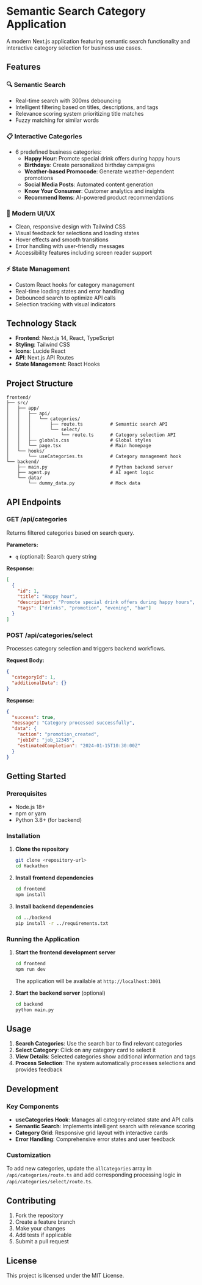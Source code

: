 # Semantic Search Category Application

A modern Next.js application featuring semantic search functionality and interactive category selection for business use cases.

## Features

### 🔍 Semantic Search
- Real-time search with 300ms debouncing
- Intelligent filtering based on titles, descriptions, and tags
- Relevance scoring system prioritizing title matches
- Fuzzy matching for similar words

### 📋 Interactive Categories
- 6 predefined business categories:
  - **Happy Hour**: Promote special drink offers during happy hours
  - **Birthdays**: Create personalized birthday campaigns
  - **Weather-based Promocode**: Generate weather-dependent promotions
  - **Social Media Posts**: Automated content generation
  - **Know Your Consumer**: Customer analytics and insights
  - **Recommend Items**: AI-powered product recommendations

### 🎨 Modern UI/UX
- Clean, responsive design with Tailwind CSS
- Visual feedback for selections and loading states
- Hover effects and smooth transitions
- Error handling with user-friendly messages
- Accessibility features including screen reader support

### ⚡ State Management
- Custom React hooks for category management
- Real-time loading states and error handling
- Debounced search to optimize API calls
- Selection tracking with visual indicators

## Technology Stack

- **Frontend**: Next.js 14, React, TypeScript
- **Styling**: Tailwind CSS
- **Icons**: Lucide React
- **API**: Next.js API Routes
- **State Management**: React Hooks

## Project Structure

```
frontend/
├── src/
│   ├── app/
│   │   ├── api/
│   │   │   └── categories/
│   │   │       ├── route.ts          # Semantic search API
│   │   │       └── select/
│   │   │           └── route.ts      # Category selection API
│   │   ├── globals.css               # Global styles
│   │   └── page.tsx                  # Main homepage
│   └── hooks/
│       └── useCategories.ts          # Category management hook
└── backend/
    ├── main.py                       # Python backend server
    ├── agent.py                      # AI agent logic
    └── data/
        └── dummy_data.py             # Mock data
```

## API Endpoints

### GET /api/categories
Returns filtered categories based on search query.

**Parameters:**
- `q` (optional): Search query string

**Response:**
```json
[
  {
    "id": 1,
    "title": "Happy hour",
    "description": "Promote special drink offers during happy hours",
    "tags": ["drinks", "promotion", "evening", "bar"]
  }
]
```

### POST /api/categories/select
Processes category selection and triggers backend workflows.

**Request Body:**
```json
{
  "categoryId": 1,
  "additionalData": {}
}
```

**Response:**
```json
{
  "success": true,
  "message": "Category processed successfully",
  "data": {
    "action": "promotion_created",
    "jobId": "job_12345",
    "estimatedCompletion": "2024-01-15T10:30:00Z"
  }
}
```

## Getting Started

### Prerequisites
- Node.js 18+ 
- npm or yarn
- Python 3.8+ (for backend)

### Installation

1. **Clone the repository**
   ```bash
   git clone <repository-url>
   cd Hackathon
   ```

2. **Install frontend dependencies**
   ```bash
   cd frontend
   npm install
   ```

3. **Install backend dependencies**
   ```bash
   cd ../backend
   pip install -r ../requirements.txt
   ```

### Running the Application

1. **Start the frontend development server**
   ```bash
   cd frontend
   npm run dev
   ```
   The application will be available at `http://localhost:3001`

2. **Start the backend server** (optional)
   ```bash
   cd backend
   python main.py
   ```

## Usage

1. **Search Categories**: Use the search bar to find relevant categories
2. **Select Category**: Click on any category card to select it
3. **View Details**: Selected categories show additional information and tags
4. **Process Selection**: The system automatically processes selections and provides feedback

## Development

### Key Components

- **useCategories Hook**: Manages all category-related state and API calls
- **Semantic Search**: Implements intelligent search with relevance scoring
- **Category Grid**: Responsive grid layout with interactive cards
- **Error Handling**: Comprehensive error states and user feedback

### Customization

To add new categories, update the `allCategories` array in `/api/categories/route.ts` and add corresponding processing logic in `/api/categories/select/route.ts`.

## Contributing

1. Fork the repository
2. Create a feature branch
3. Make your changes
4. Add tests if applicable
5. Submit a pull request

## License

This project is licensed under the MIT License.